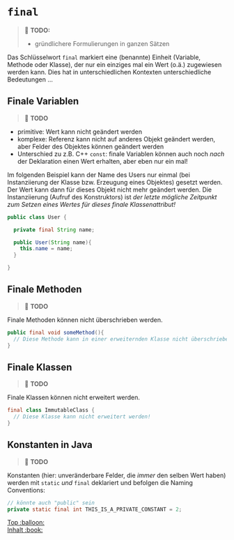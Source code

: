 # `final`

> :construction: **TODO:**  
> - gründlichere Formulierungen in ganzen Sätzen


Das Schlüsselwort `final` markiert eine (benannte) Einheit (Variable, Methode oder Klasse), der nur ein einziges mal ein Wert (o.ä.) zugewiesen werden kann. Dies hat in unterschiedlichen Kontexten unterschiedliche Bedeutungen ...


## Finale Variablen

> :construction: **TODO** 

-   primitive: Wert kann nicht geändert werden
-   komplexe: Referenz kann nicht auf anderes Objekt geändert werden, aber Felder des Objektes können geändert werden
-   Unterschied zu z.B. C++ `const`: finale Variablen können auch noch _nach_ der Deklaration einen Wert erhalten, aber eben nur ein mal!

Im folgenden Beispiel kann der Name des Users nur einmal (bei Instanziierung der Klasse bzw. Erzeugung eines Objektes) gesetzt werden. Der Wert kann dann für dieses Objekt nicht mehr geändert werden. Die Instanziierung (Aufruf des Konstruktors) ist _der letzte mögliche Zeitpunkt zum Setzen eines Wertes für dieses finale Klassenattribut!_

```java
public class User {

  private final String name;

  public User(String name){
    this.name = name;
  }

}
```


## Finale Methoden

> :construction: **TODO** 

Finale Methoden können nicht überschrieben werden.

```java
public final void someMethod(){
  // Diese Methode kann in einer erweiternden Klasse nicht überschrieben werden!
}
```


## Finale Klassen

> :construction: **TODO** 

Finale Klassen können nicht erweitert werden.

```java
final class ImmutableClass {
  // Diese Klasse kann nicht erweitert werden!
}
```


## Konstanten in Java

> :construction: **TODO** 

Konstanten (hier: unveränderbare Felder, die _immer_ den selben Wert haben) werden mit `static` _und_ `final` deklariert und befolgen die Naming Conventions:

```java
// könnte auch "public" sein
private static final int THIS_IS_A_PRIVATE_CONSTANT = 2;
```




<!-- Dieses HTML-Snippet sollte am Ende jeder Seite stehen! -->
<div class="top-link">
    <a href="#" title="Zum Anfang scrollen!">Top :balloon:</a>
    <br/>
    <a href="https://dh-cologne.github.io/java-wegweiser#inhalt-book" title="Zurück zur Übersicht!">Inhalt :book:</a>
</div>
